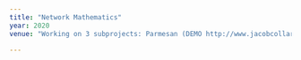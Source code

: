 ```yaml
---
title: "Network Mathematics"
year: 2020
venue: "Working on 3 subprojects: Parmesan (DEMO http://www.jacobcollard.com/parmesan2/, PREPRINTS https://arxiv.org/abs/2307.06699, https://arxiv.org/abs/2208.13830, VIDEO https://www.youtube.com/watch?v=-ZhZjMn1Zpk), MathGloss (DEMO https://mathgloss.github.io/MathGloss/database) and MathChat (soon)"

---
```

